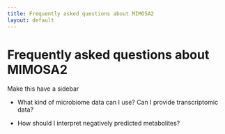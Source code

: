 ```yaml
---
title: Frequently asked questions about MIMOSA2
layout: default
---
```


# Frequently asked questions about MIMOSA2
Make this have a sidebar

- What kind of microbiome data can I use? Can I provide transcriptomic data?

- How should I interpret negatively predicted metabolites?
